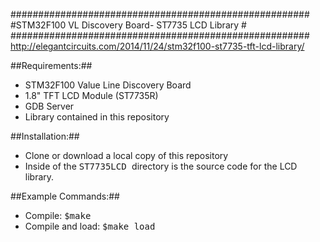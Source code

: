 ######################################################
#STM32F100 VL Discovery Board- ST7735 LCD Library    #
######################################################
http://elegantcircuits.com/2014/11/24/stm32f100-st7735-tft-lcd-library/

##Requirements:##
* STM32F100 Value Line Discovery Board
* 1.8" TFT LCD Module (ST7735R)
* GDB Server
* Library contained in this repository


##Installation:##
* Clone or download a local copy of this repository 
* Inside of the <TT> ST7735LCD </TT> directory is the source code for the LCD library.

##Example Commands:##
* Compile: <TT>$make</TT> 
* Compile and load: <TT>$make load</TT>


